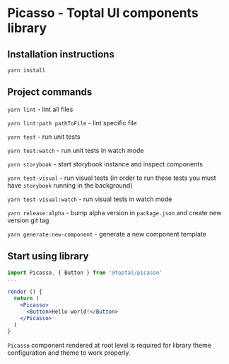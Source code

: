 # Picasso - Toptal UI components library

## Installation instructions
`yarn install`

## Project commands
`yarn lint` - lint all files

`yarn lint:path pathToFile` - lint specific file

`yarn test` - run unit tests

`yarn test:watch` - run unit tests in watch mode

`yarn storybook` - start storybook instance and inspect components

`yarn test-visual` - run visual tests (in order to run these tests you must have `storybook` running in the background)

`yarn test-visual:watch` - run visual tests in watch mode

`yarn release:alpha` - bump alpha version in `package.json` and create new version git tag

`yarn generate:new-component` - generate a new component template

## Start using library

```jsx
import Picasso, { Button } from '@toptal/picasso'
...

render () {
  return (
    <Picasso>
      <Button>Hello world!</Button>
    </Picasso>
  )
}
```

`Picasso` component rendered at root level is required for library theme configuration and theme to work properly. 
